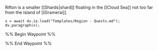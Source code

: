 Rifton is a smaller [[Shards|shard]] floating in the [[Cloud Sea]] not too far from the island of [[Gramerai]]. 
```dataviewjs
x = await dv.io.load("Templates/Region - Quests.md");
dv.paragraph(x);
```
%% Begin Waypoint %%


%% End Waypoint %%